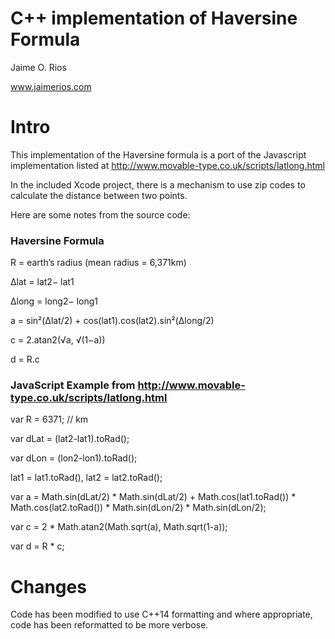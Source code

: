 # C++ implementation of Haversine Formula

Jaime O. Rios

www.jaimerios.com

# Intro
This implementation of the Haversine formula is a port of the Javascript implementation listed at http://www.movable-type.co.uk/scripts/latlong.html

In the included Xcode project, there is a mechanism to use zip codes to calculate the distance between two points.

Here are some notes from the source code:

### Haversine Formula
R = earth’s radius (mean radius = 6,371km)

Δlat = lat2− lat1

Δlong = long2− long1

a = sin²(Δlat/2) + cos(lat1).cos(lat2).sin²(Δlong/2)

c = 2.atan2(√a, √(1−a))

d = R.c

### JavaScript Example from http://www.movable-type.co.uk/scripts/latlong.html
var R = 6371; // km

var dLat = (lat2-lat1).toRad();

var dLon = (lon2-lon1).toRad();

lat1 = lat1.toRad(), lat2 = lat2.toRad();


var a = Math.sin(dLat/2) * Math.sin(dLat/2) +
Math.cos(lat1.toRad()) * Math.cos(lat2.toRad()) * 
Math.sin(dLon/2) * Math.sin(dLon/2); 

var c = 2 * Math.atan2(Math.sqrt(a), Math.sqrt(1-a));

var d = R * c;


# Changes
Code has been modified to use C++14 formatting and where appropriate, code has been reformatted to be more verbose.